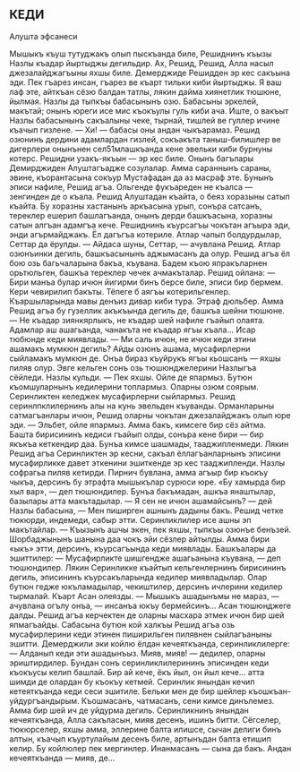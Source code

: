 ## КЕДИ

Алушта эфсанеси

Мышыкъ къуш тутуджакъ олып пыскъанда биле, Решиднинъ къызы Назлы къадар йыртыджы дегильдир.
Ах, Решид, Решид, Алла насыл джезалайджагъыны яхшы биле.
Демерджиде Решидден эр кес сакъына эди. Пек гъарез инсан, гъарез ве къарт тильки киби йыртыджы. Я ваш лаф эте, айткъан сёзю балдан татлы, лякин дайма хиянетлик тюшюне, йылмая.
Назлы да тыпкъы бабасынынъ озю. Бабасыны эркелей, макътай; онынъ юреги исе мис къокъулы гуль киби ача. Иште, о вакъыт Назлы бабасынынъ сакъалыны чеке, тырнай, тишлей ве гуллер ичине къачып гизлене.
— Хи! — бабасы оны андан чыкъарамаз.
Решид озюнинъ дердини адамлардан гизлей, сокъакъта таныш-билишлер ве дигерлери онынънен сел51млашкъанда кене эвельки киби бурнуны котерс.
Решидни узакъ-якъын — эр кес биле. Онынъ багълары Демирджиден Алуштагъадже созулалар. Амма сараннынъ сараны, эвине, къорантасына сокъур Мустафадан да аз масраф эте.
Бунынъ эписи нафиле, Решид агъа. Ольгенде фукъареден не къалса — зенгинден де о къала.
Решид Алуштадан къайта, о беяз хоразыны сатып къайта. Бу хоразны хастанынъ аркъасына урып, сонъра сатсанъ, тереклер ешерип башлагъанда, онынъ дерди башкъасына, хоразны сатын алгъан адамгъа кече.
Решиднинъ къурсагъы чокътан агъыра эди, энди агърмайджакъ. Ёл дагъгъа котериле. Атлар чапып болдурдылар, Сеттар да ёрулды.
— Айдаса шуны, Сеттар, — ачувлана Решид.
Атлар озюнъинки дегиль, башкъасынынъ аджымасанъ да олур.
Решид агъа ёл бою озь багьчаларына бакъа, къувана.
Бадем къою япракъларнен орьтюльген, башкъа тереклер чечек ачмакъталар. Решид ойлана: — Бири манъа булар ичюн йигирми бинъ берсе биле, эписи бир бермем.
Кери чевирилип бакъты. Тёпеге б аягъы котерильгенлер. Къаршыларында мавы денъиз дивар киби тура. Этраф дюльбер. Амма Решид агъа бу гузеллик акъкъында дегиль де, башкъа шейни тюшюне.
— Не къадар зиянкярлыкъ, не къадар шей нафиле гъайып олаята. Адамлар аш ашагьанда, чанакъта не къадар ягъы къала...
Исар тюбюнде кеди миявлады.
— Ми саль ичюн, не ичюн кеди этини ашамакъ мумкюн дегиль? Айды озюнъ ашама, мусафирлерни сыйламакъ мумкюн де. Онъа бираз къуйрукъ ягъы кьошсанъ — яхшы пиляв олур.
Эвге кельген сонъ озь тюшюнджелерини Назлыгъа сёйледи. Назлы кульди.
— Пек яхшы. Ойле де япармыз. Бутюн къомшуларнынъ кедилерини топлармыз. Оларны озюм соярым. Серинликтен келеджек мусафирлерни сыйлармыз.
Решид серинлпклилернинъ алы на кунь эвельден къуванды. Орманларыны сатмагъанлары ичюн, Решид оларны чокътан джезалайджакъ олып юре эди.
— Эльбет, ойле япармыз. Амма бакъ, кимсеге бир сёз айтма.
Башта бирисининъ кедиси гъайып олды, сонъра кене
бири — бир якъкъа кеткендир даа. Бунъа кимсе шашмады, тааджипленмеди.
Лякин Решид агъа Серинликтен эр кесни, сакъал ёллагъанларнынъ эписини мусафирликке давет эткенини эшиткенде эр кес тааджипленди. Назлы софрагьа пиляв кетирди. Пирнич бувлана, амма агъыр бир къокъу чыкъа, дерсинъ бу этрафта мышыкълар сурюси юре. «Бу хамырда бир хыл вар», — деп тюшюндилер.
Бунъа бакъмадан, ашкъа янаштылар, базылары атта макътадылар.
— Я сен не ичюн ашамайсынъ? — дей Назлы бабасына, — Мен пиширген ашнынъ дадыны бакъ.
Решид четке тюкюрди, индемеди, сабыр этти. Серинликлилер исе ашны эп макътайлар.
— Къызынъ ашчы экен, пек яхшы, тыпкъы озюнъе
бенъзей.
Шорбаджынынъ шанына даа чокъ эйи сёзлер айтылды. Амма бири «ыкъ» этти, дерсинъ, къурсагъында кеди миявлады. Башкъалары да эшиттилер: — Мусафирликте шишгендже ашагьанына къувана, — деп тюшюндилер. Лякин Серинликке къайтып кельгенлернинъ бирисининъ дегиль, эписининъ къурсакъларында кедилер миявладылар.
Олар бутюн гедже юкъламадылар, чекиштилер, дерсинъ ичлерини кедилер тырмалай. Къарт Асан олеязды.
— Мышыкъ ашадынъмы не мараз, — ачувлана огълу онъа, — инсанъа юкъу бермейсинъ...
Асан тюшюнджеге далды. Решид агъа керчектен де оларны масхара этмек ичюн бир шей япмагъайды.
Сабасына бутюн кой халкъы Решид агъа озь мусафирлерини кеди этинен пиширильген пилявнен сыйлагъаныны эшитти.
Демерджили эки койлю ёлдан кечеяткъанда, серинликлилерге:
— Алданып кеди эти ашадынъыз. Мияв, мияв! — дедилер, оларны эриштирдилер.
Бундан сонъ серинликлилерининъ эписинден кеди къокъусы келип башлай. Бир ай кече, ёкъ йыл, он йыл кече... атта шимди де олардан бу къокъу кетмей. Серинлик янындан кечип кетеяткъанда кеди сеси эшитиле.
Бельки мен де бир шейлер къошкъан-уйдургъандырым. Къошмасанъ, чатмасанъ, сени кимсе динълемез.
Амма бир шей ич де уйдурма дегиль. Серинликнинъ янындан кечеяткъанда, Алла сакъласын, мияв десенъ, ишинъ битти.
Сёгселер, тюкюрселер, яхшы амма, эллерине балта илишсе, сычан делиги бинъ алтын, къачып къуртулайым десенъ биле, артынъдан балта етишип келир. Бу койлюлер пек мергинлер. Инанмасанъ — сына да бакъ.
Андан кечеяткъанда — мияв, де... 
